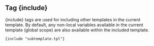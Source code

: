 ## Tag {include}

{include} tags are used for including other templates in the current template. 
By default, any non-local variables available in the current template (global scope) are also available within the included template.

```smarty
{include "subtemplate.tpl"}
```
